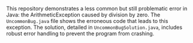 This repository demonstrates a less common but still problematic error in Java: the ArithmeticException caused by division by zero.  The `UncommonBug.java` file shows the erroneous code that leads to this exception.  The solution, detailed in `UncommonBugSolution.java`, includes robust error handling to prevent the program from crashing.